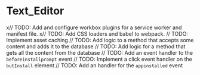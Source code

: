 # Text_Editor

x// TODO: Add and configure workbox plugins for a service worker and manifest file.
x// TODO: Add CSS loaders and babel to webpack.
// TODO: Implement asset caching
// TODO: Add logic to a method that accepts some content and adds it to the database
// TODO: Add logic for a method that gets all the content from the database
// TODO: Add an event handler to the `beforeinstallprompt` event
// TODO: Implement a click event handler on the `butInstall` element
// TODO: Add an handler for the `appinstalled` event